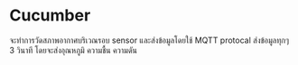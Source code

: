 # Cucumber

จะทำการวัดสภาพอากาศบริเวณรอบ sensor และส่งข้อมูลโดยใช้ MQTT protocal ส่งข้อมูลทุกๆ 3 วินาที โดยจะส่งอุณหภูมิ ความชื้น ความดัน
